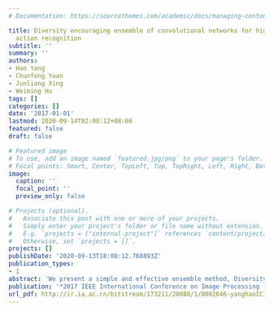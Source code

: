 ```yaml
---
# Documentation: https://sourcethemes.com/academic/docs/managing-content/

title: Diversity encouraging ensemble of convolutional networks for high performance
  action recognition
subtitle: ''
summary: ''
authors:
- Hao Yang
- Chunfeng Yuan
- Junliang Xing
- Weiming Hu
tags: []
categories: []
date: '2017-01-01'
lastmod: 2020-09-14T02:08:12+08:00
featured: false
draft: false

# Featured image
# To use, add an image named `featured.jpg/png` to your page's folder.
# Focal points: Smart, Center, TopLeft, Top, TopRight, Left, Right, BottomLeft, Bottom, BottomRight.
image:
  caption: ''
  focal_point: ''
  preview_only: false

# Projects (optional).
#   Associate this post with one or more of your projects.
#   Simply enter your project's folder or file name without extension.
#   E.g. `projects = ["internal-project"]` references `content/project/deep-learning/index.md`.
#   Otherwise, set `projects = []`.
projects: []
publishDate: '2020-09-13T18:08:12.768893Z'
publication_types:
- 1
abstract: 'We present a simple and effective ensemble method, Diversity Encouraging Ensemble (DEE), for deep convolutional networks to boost their performances. By training the convolutional network in two stages, we generate multiple component networks without adding any training cost. On the one hand, we modify the structure parameters of component networks in the training process to enlarge the diversities of the networks, which is found to be beneficial to improving the ensemble performance. On the other hand, we exploit monotonous decreasing learning rate schedule to accelerate the speed of deep network converging to different local minima, and we decrease the training time of integrating multiple networks to that of training a single network from traditional multi-step learning policy. We evaluate our ensemble method on two challenging action datasets, UCF-101 and HMDB-51, and obtain performance improvements from single deep network and other ensemble methods. Our results also outperform many state-of-the-art action recognition methods.'
publication: '*2017 IEEE International Conference on Image Processing (ICIP)*'
url_pdf: http://ir.ia.ac.cn/bitstream/173211/20088/1/0002846-yanghaoICIP2017-new.pdf?null
---
```

